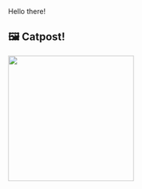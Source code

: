 Hello there!



## 🖼️ Catpost!

<sub>
    <img src="https://cdn2.thecatapi.com/images/pHvG7FfsP.png" height="256">
</sub>

